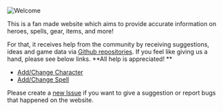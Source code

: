 ![](https://dsa.jeremi.biz/img/logo.png "Welcome")

This is a fan made website which aims to provide accurate information on heroes, spells, gear, items, and more!

For that, it receives help from the community by receiving suggestions, ideas and game data via [Github repositories](https://github.com/kayoo123/DSA-DB). If you feel like giving us a hand, please see below links. **All help is appreciated! **

- [Add/Change Character](https://github.com/kayoo123/DSA-DB/tree/master/site/characters)
- [Add/Change Spell](https://github.com/kayoo123/DSA-DB/tree/master/site/spells)

Please create a [new Issue](https://github.com/kayoo123/DSA-DB/issues) if you want to give a suggestion or report bugs that happened on the website.
